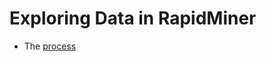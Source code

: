 # Exploring Data in RapidMiner
* The [process](https://github.com/xbwei/machine_learning_in_rapidminer/blob/master/exploring_data/exploring_data.xml)
